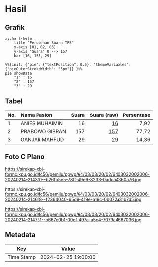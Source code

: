 # Hasil

## Grafik

```mermaid
xychart-beta
    title "Perolehan Suara TPS"
    x-axis [01, 02, 03]
    y-axis "Suara" 0 --> 157
    bar [16, 157, 29]
```

```mermaid
%%{init: {"pie": {"textPosition": 0.5}, "themeVariables": {"pieOuterStrokeWidth": "5px"}} }%%
pie showData
    "1" : 16
    "2" : 157
    "3" : 29
```

## Tabel

| No. | Nama Paslon    | Suara | Suara (raw) | Persentase |
|:--- |:-------------- | -----:| -----------:| ----------:|
| 1   | ANIES MUHAIMIN | 16    | [16][p-1]   | 7,92       |
| 2   | PRABOWO GIBRAN | 157   | [157][p-2]  | 77,72      |
| 3   | GANJAR MAHFUD  | 29    | [29][p-3]   | 14,36      |


[p-1]: https://github.com/gigit-pemilu/pemilu-2024-64-kalimantan-timur/blob/main/pilpres/hitung-suara/sub/64-kalimantan-timur/sub/03-berau/sub/03-sambaliung/sub/2002-tumbit-dayak/sub/006-tps/sub/paslon-1.txt
[p-2]: https://github.com/gigit-pemilu/pemilu-2024-64-kalimantan-timur/blob/main/pilpres/hitung-suara/sub/64-kalimantan-timur/sub/03-berau/sub/03-sambaliung/sub/2002-tumbit-dayak/sub/006-tps/sub/paslon-2.txt
[p-3]: https://github.com/gigit-pemilu/pemilu-2024-64-kalimantan-timur/blob/main/pilpres/hitung-suara/sub/64-kalimantan-timur/sub/03-berau/sub/03-sambaliung/sub/2002-tumbit-dayak/sub/006-tps/sub/paslon-3.txt

## Foto C Plano

https://sirekap-obj-formc.kpu.go.id/fc56/pemilu/ppwp/64/03/03/20/02/6403032002006-20240214-214310--b26fb5e5-78ff-49e6-8233-0adca4360a76.jpg

https://sirekap-obj-formc.kpu.go.id/fc56/pemilu/ppwp/64/03/03/20/02/6403032002006-20240214-214618--f2364040-65d9-419e-a19c-0b072a31b7d5.jpg

https://sirekap-obj-formc.kpu.go.id/fc56/pemilu/ppwp/64/03/03/20/02/6403032002006-20240214-214731--b667c0b1-00ef-497a-a5c4-7079a4667036.jpg


## Metadata

| Key        | Value               |
| ---------- | ------------------- |
| Time Stamp | 2024-02-25 19:00:00 |



